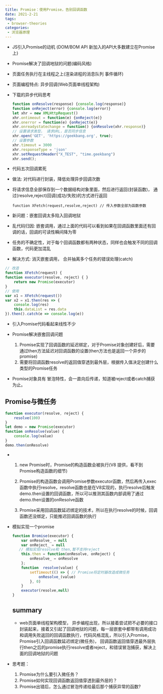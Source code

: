 ```yaml
---
title: Promise：使用Promise，告别回调函数
date: 2021-2-21
tags:
 - browser-theories
categories: 
 - 浏览器原理
---
```


- JS引入Promise的动机 (DOM/BOM API 新加入的API大多数建立在Promise上)

- Promise解决了回调地狱的问题(编码风格)
- 页面任务执行在主线程之上(渲染进程的消息队列 事件循环)

- 页面编程特点: 异步回调(Web页面单线程架构)

- 下载的异步代码思考

  ```js
  function onResolve(response) {console.log(response)}
  function onReject(error) {console.log(error)}
  let xhr = new XMLHttpRequest()
  xhr.ontimeout = function(e) {onReject(e)}
  xhr.onerror = function(e) {onReject(e)}
  xhr.onreadystatechange = function() {onResolve(xhr.response)}
  // 设置请求类型， 请求URL，是否同步信息
  xhr.open('GET', 'https://geekbang.org', true);
  // 设置参数
  xhr.timeout = 3000
  xhr.responseType = 'json'
  xhr.setRequestHeader("X_TEST", "time.geekbang")
  xhr.send();
  ```

  

- 代码五次回调累死

- 做法: 对代码进行封装，降低处理异步回调次数

- 将请求信息全部保存到一个数据结构对象里面，然后进行返回(封装函数)， 通过(resolve,reject)回调(成功/失败)的方式进行返回

  ```
  function XFetch(request,resolve,reject) // 传入参数全部为函数参数
  ```

- 新问题：嵌套回调太多陷入回调地狱

- 乱代码归因: 嵌套调用，通过上面的代码可以看到如果在回调函数里面还有回调的话，回调的可读性瞬间降为零
- 任务的不确定性，对于每个回调函数都有两种状态，同样也会触发不同的回调函数，代码更加混乱

- 解决方式: 消灭嵌套调用， 合并抽离多个任务的错误处理(catch)

```js
// 改造
function XFetch(request) {
function executor(resolve, reject) { }
    return new Promise(executor)
}
// 使用
var x1 = XFetch(request())
var x2 = x1.then(res => {
    console.log(res)
    this.dataList = res.data
}).then().catch(e => console.log(e))
```

- 引入Promise代码看起来线性不少

- Promise解决嵌套回调问题
  1. Promise实现了回调函数的延迟绑定，对于Promise对象创建好后，需要通过then方法延迟对回调函数的设置(then方法也是返回一个异步的promise)
  2. 需要将回调函数resolve的返回值穿透到最外层，根据传入值决定创建什么类型的Promise任务

- Promise对象具有 冒泡特性，会一直向后传递，知道被reject或者catch捕获为止。

##  Promise与微任务

```js
function executor(resolve, reject) {
    resolve(100)
}
let demo = new Promise(executor)
function onResolve(value) {
    console.log(value)
}
demo.then(onResolve)
```

- 1. new Promise时，Promise的构造函数会被执行(V8 提供，看不到Promise构造函数的细节)

  2. Promise的构造函数会调用Promise参数executor函数，然后再传入exec函数中执行resolve，resolve函数也是在V8实现的，执行resolve后触发demo.then设置的回调函数，所以可以推测其函数内部调用了通过demo.then设置的onResolve函数
  3. Promise采用回调函数延迟绑定的技术，所以在执行resolve的时候，回调函数还没绑定，只能推迟回调函数的执行

- 模拟实现一个promise

  ```js
  function Bromise(executor) {
      var onResolve_ = null
      var onReject_ = null
     // 模拟实现resolve和 then,暂不支持reject
      this.then = function(onResolve, onReject) {
          onResolve_ = onResolve
      };
      function  resolve(value) {
          setTimeout(() => { // Promise将定时器改造成微任务
              onResolve_(value)
          }, 0)
      }
      executor(resolve,null)
  }
  ```

  ##  summary

  - web页面单线程架构模型， 异步编程出现，所以接着尝试把不必要的接口封装起来，接着又引起了回调地狱的问题，每一层嵌套中都带有调用成功和调用失败返回的回调函数执行，代码风格混乱，所以引入Promise， Promise引入回调函数延迟绑定(微任务)， 回调函数返回值穿透最外层执行then之后的promise执行resolve或者reject，和错误冒泡捕获，解决上面的回调地狱的问题

- 思考题：
  1. Promise为什么要引入微任务？
  2. Promise如何实现回调函数返回值穿透到最外层的？
  3. Promise出错后，怎么通过冒泡传递给最后那个捕获异常的函数?